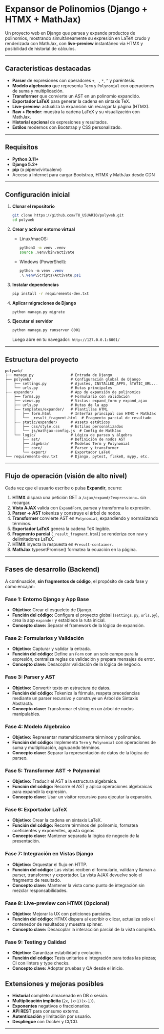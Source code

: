 # Expansor de Polinomios (Django + HTMX + MathJax)

Un proyecto web en Django que parsea y expande productos de polinomios, mostrando simultáneamente su expresión en LaTeX crudo y renderizada con MathJax, con **live-preview** instantáneo vía HTMX y posibilidad de historial de cálculos.

---

## Características destacadas

* **Parser** de expresiones con operadores `+`, `-`, `*`, `^` y paréntesis.
* **Modelo algebraico** que representa `Term` y `Polynomial` con operaciones de suma y multiplicación.
* **Transformer** que convierte un AST en un polinomio expandido.
* **Exportador LaTeX** para generar la cadena en sintaxis TeX.
* **Live-preview**: actualiza la expansión sin recargar la página (HTMX).
* **Raw + Render**: muestra la cadena LaTeX y su visualización con MathJax.
* **Historial opcional** de expresiones y resultados.
* **Estilos** modernos con Bootstrap y CSS personalizado.

---

## Requisitos

* **Python 3.11+**
* **Django 5.2+**
* **pip** (o pipenv/virtualenv)
* Acceso a Internet para cargar Bootstrap, HTMX y MathJax desde CDN

---

## Configuración inicial

1. **Clonar el repositorio**

   ```bash
   git clone https://github.com/TU_USUARIO/polyweb.git
   cd polyweb
   ```

2. **Crear y activar entorno virtual**

   * Linux/macOS:

     ```bash
     python3 -m venv .venv
     source .venv/bin/activate
     ```
   * Windows (PowerShell):

     ```powershell
     python -m venv .venv
     .\.venv\Scripts\Activate.ps1
     ```

3. **Instalar dependencias**

   ```bash
   pip install -r requirements-dev.txt
   ```

4. **Aplicar migraciones de Django**

   ```bash
   python manage.py migrate
   ```

5. **Ejecutar el servidor**

   ```bash
   python manage.py runserver 8001
   ```

   Luego abre en tu navegador: `http://127.0.0.1:8001/`

---

## Estructura del proyecto

```
polyweb/
├── manage.py                 # Entrada de Django
├── polyweb/                  # Configuración global de Django
│   ├── settings.py           # Ajustes, INSTALLED_APPS, STATIC_URL...
│   └── urls.py               # Rutas principales
├── expander/                 # App de expansión de polinomios
│   ├── forms.py              # Formulario con validación
│   ├── views.py              # Vistas: expand_form y expand_ajax
│   ├── urls.py               # Rutas de la app
│   ├── templates/expander/   # Plantillas HTML
│   │   ├── form.html         # Interfaz principal con HTMX + MathJax
│   │   └── _result_fragment.html  # Fragmento parcial de resultado
│   ├── static/expander/      # Assets estáticos
│   │   ├── css/style.css     # Estilos personalizados
│   │   └── js/mathjax-config.js  # Config de MathJax
│   └── logic/                # Lógica de parseo y álgebra
│       ├── ast/              # Definición de nodos AST
│       ├── algebra/          # Modelos Term y Polynomial
│       ├── core/             # Parser y transformer
│       └── export/           # Exportador LaTeX
└── requirements-dev.txt      # Django, pytest, flake8, mypy, etc.
```

---

## Flujo de operación (visión de alto nivel)

Cada vez que el usuario escribe o pulsa **Expandir**, ocurre:

1. **HTMX** dispara una petición GET a `/ajax/expand/?expression=…` sin recargar.
2. **Vista AJAX** valida con `ExpandForm`, parsea y transforma la expresión.
3. **Parser → AST** tokeniza y construye el árbol de nodos.
4. **Transformer** convierte AST en `Polynomial`, expandiendo y normalizando términos.
5. **Exportador LaTeX** genera la cadena TeX legible.
6. **Fragmento parcial** (`_result_fragment.html`) se renderiza con raw y delimitadores LaTeX.
7. **HTMX** inyecta la respuesta en `#result-container`.
8. **MathJax** typesetPromise() formatea la ecuación en la página.

---

## Fases de desarrollo (Backend)

A continuación, **sin fragmentos de código**, el propósito de cada fase y cómo encajan:

### Fase 1: Entorno Django y App Base

* **Objetivo:** Crear el esqueleto de Django.
* **Función del código:** Configura el proyecto global (`settings.py`, `urls.py`), crea la app `expander` y establece la ruta inicial.
* **Concepto clave:** Separar el framework de la lógica de expansión.

### Fase 2: Formularios y Validación

* **Objetivo:** Capturar y validar la entrada.
* **Función del código:** Define un `Form` con un solo campo para la expresión, centraliza reglas de validación y prepara mensajes de error.
* **Concepto clave:** Desacoplar validación de la lógica de negocio.

### Fase 3: Parser y AST

* **Objetivo:** Convertir texto en estructura de datos.
* **Función del código:** Tokeniza la fórmula, respeta precedencias mediante un parser recursivo y construye un Árbol de Sintaxis Abstracta.
* **Concepto clave:** Transformar el string en un árbol de nodos manipulables.

### Fase 4: Modelo Algebraico

* **Objetivo:** Representar matemáticamente términos y polinomios.
* **Función del código:** Implementa `Term` y `Polynomial` con operaciones de suma y multiplicación, agrupando términos.
* **Concepto clave:** Separar la representación de datos de la lógica de parseo.

### Fase 5: Transformer AST → Polynomial

* **Objetivo:** Traducir el AST a la estructura algebraica.
* **Función del código:** Recorre el AST y aplica operaciones algebraicas para expandir la expresión.
* **Concepto clave:** Usar un visitor recursivo para ejecutar la expansión.

### Fase 6: Exportador LaTeX

* **Objetivo:** Crear la cadena en sintaxis LaTeX.
* **Función del código:** Recorre términos del polinomio, formatea coeficientes y exponentes, ajusta signos.
* **Concepto clave:** Mantener separada la lógica de negocio de la presentación.

### Fase 7: Integración en Vistas Django

* **Objetivo:** Orquestar el flujo en HTTP.
* **Función del código:** Las vistas reciben el formulario, validan y llaman a parser, transformer y exportador. La vista AJAX devuelve solo el fragmento de resultado.
* **Concepto clave:** Mantener la vista como punto de integración sin mezclar responsabilidades.

### Fase 8: Live-preview con HTMX (Opcional)

* **Objetivo:** Mejorar la UX con peticiones parciales.
* **Función del código:** HTMX dispara al escribir o clicar, actualiza solo el contenedor de resultados y muestra spinner.
* **Concepto clave:** Desacoplar la interacción parcial de la vista completa.

### Fase 9: Testing y Calidad

* **Objetivo:** Garantizar estabilidad y evolución.
* **Función del código:** Tests unitarios e integración para todas las piezas; CI con linters y type checks.
* **Concepto clave:** Adoptar pruebas y QA desde el inicio.



## Extensiones y mejoras posibles

* **Historial** completo almacenado en DB o sesión.
* **Multiplicación implícita** (`2x`, `(x+1)(x-1)`).
* **Exponentes** negativos o fraccionarios.
* **API REST** para consumo externo.
* **Autenticación** y limitación por usuario.
* **Despliegue** con Docker y CI/CD.

---

